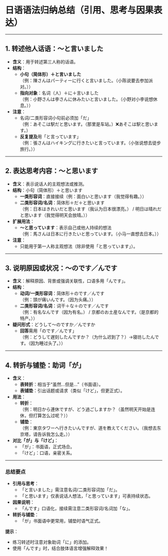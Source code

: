 # 日语语法归纳总结（引用、思考与因果表达）

---

## 1. 转述他人话语：～と言いました  
- **含义**：用于转述第三人称的话语。  
- **结构**：  
  - **小句（简体形）＋と言いました**  
    （例：陳さんはパーティーに行くと言いました。（小陈说要去参加派对。））  
  - **指向对象**：名词（人）＋に＋言いました  
    （例：小野さんは李さんに休みたいと言いました。（小野对小李说想休息。））  
- **注意**：  
  - 名词/二类形容词小句前必须加「だ」  
    （例：あそこは駅だと思います。（那里是车站。）❌あそこは駅と思います。）  
  - **反复提及**用「と言っています」  
    （例：張さんはハイキングに行きたいと言っています。（小张说想去徒步旅行。））  

---

## 2. 表达思考内容：～と思います  
- **含义**：表示说话人的主观想法或推测。  
- **结构**：小句（简体形）＋と思います  
  - **一类形容词**：直接接续（例：面白いと思います（我觉得有趣。））  
  - **二类形容词/名词**：简体形＋だ＋と思います  
    （例：日本はきれいだと思います（我认为日本很漂亮。） / 明日は晴れだと思います（我觉得明天会放晴。））  
- **扩展用法**：  
  - **～と思っています**：表示自己或他人持续的想法  
    （例：馬さんは日本に行きたいと思っています。（小马一直想去日本。））  
- **注意**：  
  - 只能用于第一人称主观想法（除非使用「と思っています」）。  

---

## 3. 说明原因或状况：～のです／んです  
- **含义**：解释原因、背景或强调关联性，口语多用「んです」。  
- **结构**：  
  - **动词/一类形容词**：简体形＋のです／んです  
    （例：頭が痛いんです。（因为头痛。））  
  - **二类形容词/名词**：词干＋な＋のです／んです  
    （例：有名なんです（因为有名。） / 京都のお土産なんです。（是京都的特产。））  
- **疑问形式**：どうして～のですか／んですか  
  - **回答**需用「のです／んです」  
    （例：どうして遅刻したんですか？（为什么迟到了？）→寝坊したんです。（因为睡过头了。））  

---

## 4. 转折与铺垫：助词「が」  
- **含义**：  
  - **表转折**：相当于“虽然…但是…”（书面语）。  
  - **表铺垫**：引出话题或请求（类似「けど」，但更正式）。  
- **用法**：  
  - **转折**：  
    （例：明日から連休ですが、どう過ごしますか？（虽然明天开始是连休，但打算怎么过呢？））  
  - **铺垫**：  
    （例：東京タワーへ行きたいんですが、道を教えてください。（我想去东京塔，请告诉我怎么走。））  
- **对比「が」与「けど」**：  
  - 「が」：书面语，正式场合。  
  - 「けど」：口语，亲密关系。  

---

### 总结要点  
- **引用与思考**：  
  - 「と言いました」需注意名词/二类形容词加「だ」。  
  - 「と思います」仅表说话人想法，「と思っています」可表持续状态。  
- **因果说明**：  
  - 「んです」口语化，接续需注意二类形容词/名词加「な」。  
- **转折与铺垫**：  
  - 「が」书面语中更常用，铺垫时语气正式。  

**提示**：  
- 练习转述时注意对象助词「に」的添加。  
- 使用「んです」时，结合肢体语言增强解释效果！